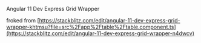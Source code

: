 Angular 11 Dev Express Grid Wrapper 

froked from [https://stackblitz.com/edit/angular-11-dev-express-grid-wrapper-khtmsu?file=src%2Fapp%2Ftable%2Ftable.component.ts](https://stackblitz.com/edit/angular-11-dev-express-grid-wrapper-n4dwcv)
